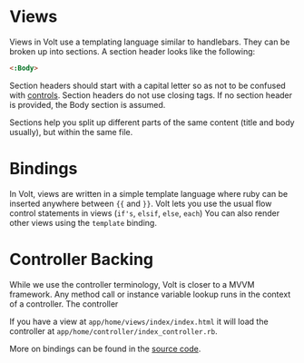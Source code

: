 # Views

Views in Volt use a templating language similar to handlebars. They can be broken up into sections. A section header looks like the following:

```html
<:Body>
```

Section headers should start with a capital letter so as not to be confused with [controls](#controls).  Section headers do not use closing tags.  If no section header is provided, the Body section is assumed.

Sections help you split up different parts of the same content (title and body usually), but within the same file.

# Bindings

In Volt, views are written in a simple template language where ruby can be inserted anywhere between ```{{``` and ```}}```.  Volt lets you use the usual flow control statements in views (```if's```, ```elsif```, ```else```, ```each```)  You can also render other views using the ```template``` binding.

# Controller Backing

While we use the controller terminology, Volt is closer to a MVVM framework.  Any method call or instance variable lookup runs in the context of a controller.  The controller

If you have a view at ```app/home/views/index/index.html``` it will load the controller at ```app/home/controller/index_controller.rb```.

More on bindings can be found in the [source code](http://www.github.com/voltrb/volt/tree/master/lib/volt/page/bindings).
